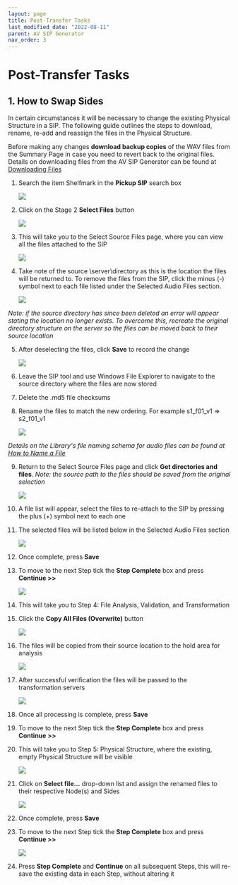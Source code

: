 ```yaml
---
layout: page
title: Post-Transfer Tasks
last_modified_date: "2022-08-11"
parent: AV SIP Generator
nav_order: 3
---
```


<!---
1. file select page
2. check path
3. deselect files
4. rename files
5. delete old checksums
6. file select page
7. reselect files
8. analysis, transcode
9. recreate physical structure
10. save, step complete, continue
--->

# Post-Transfer Tasks

## 1. How to Swap Sides

In certain circumstances it will be necessary to change the existing Physical Structure in a SIP.  The following guide outlines the steps to download, rename, re-add and reassign the files in the Physical Structure.

Before making any changes **download backup copies** of the WAV files from the Summary Page in case you need to revert back to the original files.  Details on downloading files from the AV SIP Generator can be found at [Downloading Files](downloading_files.md)

1. Search the item Shelfmark in the **Pickup SIP** search box

    <img src="{{ site.baseurl }}/assets/images/post-transfer_tasks/1_swap_sides/1_pickup_sip.png">

2. Click on the Stage 2 **Select Files** button

    <img src="{{ site.baseurl }}/assets/images/post-transfer_tasks/1_swap_sides/2_select_files.png">

3. This will take you to the Select Source Files page, where you can view all the files attached to the SIP

    <img src="{{ site.baseurl }}/assets/images/post-transfer_tasks/1_swap_sides/3_select_files.png">

4. Take note of the source \\server\directory as this is the location the files will be returned to. To remove the files from the SIP, click the minus (-) symbol next to each file listed under the Selected Audio Files section. 

    <img src="{{ site.baseurl }}/assets/images/post-transfer_tasks/1_swap_sides/4_deselect_files.png">

_Note: if the source directory has since been deleted an error will appear stating the location no longer exists.  To overcome this, recreate the original directory structure on the server so the files can be moved back to their source location_


5. After deselecting the files, click **Save** to record the change

    <img src="{{ site.baseurl }}/assets/images/post-transfer_tasks/1_swap_sides/5_deselect_files.png">

6. Leave the SIP tool and use Windows File Explorer to navigate to the source directory where the files are now stored
7. Delete the .md5 file checksums
8. Rename the files to match the new ordering. For example s1_f01_v1 => s2_f01_v1

    <img src="{{ site.baseurl }}/assets/images/post-transfer_tasks/1_swap_sides/6_file_rename.png">

_Details on the Library's file naming schema for audio files can be found at [How to Name a File](../filenaming_schema/how_to_name_a_file.md)_

9. Return to the Select Source Files page and click **Get directories and files**. _Note: the source path to the files should be saved from the original selection_

    <img src="{{ site.baseurl }}/assets/images/post-transfer_tasks/1_swap_sides/7_get_files.png">

10. A file list will appear, select the files to re-attach to the SIP by pressing the plus (+) symbol next to each one
11. The selected files will be listed below in the Selected Audio Files section

    <img src="{{ site.baseurl }}/assets/images/post-transfer_tasks/1_swap_sides/8_file_list.png">

11. Once complete, press **Save**
12. To move to the next Step tick the **Step Complete** box and press **Continue >>**

    <img src="{{ site.baseurl }}/assets/images/post-transfer_tasks/1_swap_sides/save_sc_c.png">

13. This will take you to Step 4: File Analysis, Validation, and Transformation
14. Click the **Copy All Files (Overwrite)** button

    <img src="{{ site.baseurl }}/assets/images/post-transfer_tasks/1_swap_sides/9_file_analysis.png">

15. The files will be copied from their source location to the hold area for analysis

    <img src="{{ site.baseurl }}/assets/images/post-transfer_tasks/1_swap_sides/10_file_analysis.png">

16. After successful verification the files will be passed to the transformation servers

    <img src="{{ site.baseurl }}/assets/images/post-transfer_tasks/1_swap_sides/11_file_transformation.png">

17. Once all processing is complete, press **Save**
18. To move to the next Step tick the **Step Complete** box and press **Continue >>**
19. This will take you to Step 5: Physical Structure, where the existing, empty Physical Structure will be visible

    <img src="{{ site.baseurl }}/assets/images/post-transfer_tasks/1_swap_sides/12_physical_structure.png">

21. Click on **Select file...** drop-down list and assign the renamed files to their respective Node(s) and Sides

    <img src="{{ site.baseurl }}/assets/images/post-transfer_tasks/1_swap_sides/13_physical_structure.png">

22. Once complete, press **Save**
23. To move to the next Step tick the **Step Complete** box and press **Continue >>**

    <img src="{{ site.baseurl }}/assets/images/post-transfer_tasks/1_swap_sides/save_sc_c.png">

24. Press **Step Complete** and **Continue** on all subsequent Steps, this will re-save the existing data in each Step, without altering it
